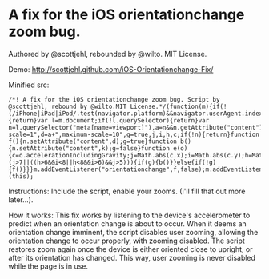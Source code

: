 A fix for the iOS orientationchange zoom bug.
=======================

Authored by @scottjehl, rebounded by @wilto.
MIT License.

Demo: http://scottjehl.github.com/iOS-Orientationchange-Fix/

Minified src:

	/*! A fix for the iOS orientationchange zoom bug. Script by @scottjehl, rebound by @wilto.MIT License.*/(function(m){if(!(/iPhone|iPad|iPod/.test(navigator.platform)&&navigator.userAgent.indexOf("AppleWebKit")>-1)){return}var l=m.document;if(!l.querySelector){return}var n=l.querySelector("meta[name=viewport]"),a=n&&n.getAttribute("content"),k=a+",maximum-scale=1",d=a+",maximum-scale=10",g=true,j,i,h,c;if(!n){return}function f(){n.setAttribute("content",d);g=true}function b(){n.setAttribute("content",k);g=false}function e(o){c=o.accelerationIncludingGravity;j=Math.abs(c.x);i=Math.abs(c.y);h=Math.abs(c.z);if(!m.orientation&&(j>7||((h>6&&i<8||h<8&&i>6)&&j>5))){if(g){b()}}else{if(!g){f()}}}m.addEventListener("orientationchange",f,false);m.addEventListener("devicemotion",e,false)})(this);
	
Instructions: 
Include the script, enable your zooms. (I'll fill that out more later...).

How it works:
This fix works by listening to the device's accelerometer to predict when an orientation change is about to occur. When it deems an orientation change imminent, the script disables user zooming, allowing the orientation change to occur properly, with zooming disabled. The script restores zoom again once the device is either oriented close to upright, or after its orientation has changed. This way, user zooming is never disabled while the page is in use.